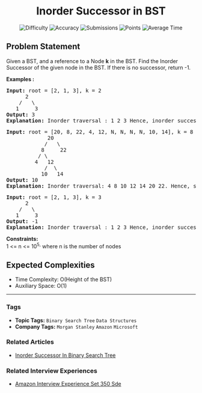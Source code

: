 <h1 align="center">Inorder Successor in BST</h1>

<p align="center">
  <img alt="Difficulty" title="Difficulty" src="https://custom-icon-badges.demolab.com/badge/Difficulty: Easy-1F222E?style=for-the-badge&logoColor=white&logo=fire"/>
  <img alt="Accuracy" title="Accuracy" src="https://custom-icon-badges.demolab.com/badge/Accuracy: 34.97%25-1F222E?style=for-the-badge&logoColor=white&logo=target"/>
  <img alt="Submissions" title="Submissions" src="https://custom-icon-badges.demolab.com/badge/Submissions: 141K+-1F222E?style=for-the-badge&logoColor=white&logo=repo"/>
  <img alt="Points" title="Points" src="https://custom-icon-badges.demolab.com/badge/Points: 2-1F222E?style=for-the-badge&logoColor=white&logo=award"/>
  <img alt="Average Time" title="Average Time" src="https://custom-icon-badges.demolab.com/badge/Average%20Time: N/A-1F222E?style=for-the-badge&logoColor=white&logo=clock"/>
</p>

## Problem Statement

Given a BST, and a reference to a Node <b>k</b> in the BST. Find the Inorder Successor of the given node in the BST. If there is no successor, return -1. 

<b>Examples :</b>

<pre><b>Input:</b> root = [2, 1, 3], k = 2
   <b> </b>  2
    /   \
<b>   </b>1     3
<b>Output: </b>3 
<b>Explanation:</b> Inorder traversal : 1 2 3 Hence, inorder successor of 2 is 3.
</pre>

<pre><b>Input:</b> root = [20, 8, 22, 4, 12, N, N, N, N, 10, 14], k = 8
             20
            /   \
           8<b>     </b>22
          / \
         4   12
            /<b>  </b>\
           10   14
<b>Output: </b>10<b>
Explanation: </b>Inorder traversal: 4 8 10 12 14 20 22. Hence, successor of 8 is 10.<br></pre>

<pre><b>Input:</b> root = [2, 1, 3], k = 3
      2
    /   \
<b>   </b>1     3
<b>Output: </b>-1 
<b>Explanation:</b> Inorder traversal : 1 2 3 Hence, inorder successor of 3 is null.</pre>

<b>Constraints:</b><br>1 <= n <= 10<sup>5</sup><sup>,</sup> where n is the number of nodes

## Expected Complexities
- Time Complexity: O(Height of the BST)
- Auxiliary Space: O(1)

<hr>

### Tags
- **Topic Tags:** `Binary Search Tree` `Data Structures`
- **Company Tags:** `Morgan Stanley` `Amazon` `Microsoft`

### Related Articles
- [Inorder Successor In Binary Search Tree](https://www.geeksforgeeks.org/inorder-successor-in-binary-search-tree/)

### Related Interview Experiences
- [Amazon Interview Experience Set 350 Sde](https://www.geeksforgeeks.org/amazon-interview-experience-set-350-sde/)
